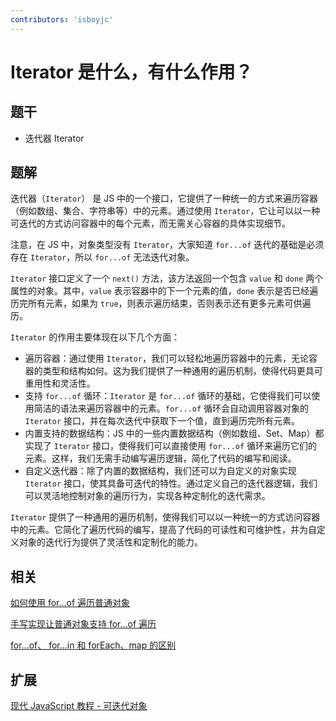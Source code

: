 ```yaml
---
contributors: 'isboyjc'
---
```


# Iterator 是什么，有什么作用？


## 题干

- 迭代器 Iterator



## 题解

<!-- ::: details 点我查看题解 -->

迭代器（`Iterator`） 是 JS 中的一个接口，它提供了一种统一的方式来遍历容器（例如数组、集合、字符串等）中的元素。通过使用 `Iterator`，它让可以以一种可迭代的方式访问容器中的每个元素，而无需关心容器的具体实现细节。

注意，在 JS 中，对象类型没有 `Iterator`，大家知道 `for...of` 迭代的基础是必须存在 `Iterator`，所以 `for...of` 无法迭代对象。

`Iterator` 接口定义了一个 `next()` 方法，该方法返回一个包含 `value` 和 `done` 两个属性的对象。其中，`value` 表示容器中的下一个元素的值，`done` 表示是否已经遍历完所有元素，如果为 `true`，则表示遍历结束，否则表示还有更多元素可供遍历。


`Iterator` 的作用主要体现在以下几个方面：

- 遍历容器：通过使用 `Iterator`，我们可以轻松地遍历容器中的元素，无论容器的类型和结构如何。这为我们提供了一种通用的遍历机制，使得代码更具可重用性和灵活性。
- 支持 `for...of` 循环：`Iterator` 是 `for...of` 循环的基础，它使得我们可以使用简洁的语法来遍历容器中的元素。`for...of` 循环会自动调用容器对象的 `Iterator` 接口，并在每次迭代中获取下一个值，直到遍历完所有元素。
- 内置支持的数据结构：JS 中的一些内置数据结构（例如数组、Set、Map）都实现了 `Iterator` 接口，使得我们可以直接使用 `for...of` 循环来遍历它们的元素。这样，我们无需手动编写遍历逻辑，简化了代码的编写和阅读。
- 自定义迭代器：除了内置的数据结构，我们还可以为自定义的对象实现 `Iterator` 接口，使其具备可迭代的特性。通过定义自己的迭代器逻辑，我们可以灵活地控制对象的遍历行为，实现各种定制化的迭代需求。

`Iterator` 提供了一种通用的遍历机制，使得我们可以以一种统一的方式访问容器中的元素。它简化了遍历代码的编写，提高了代码的可读性和可维护性，并为自定义对象的迭代行为提供了灵活性和定制化的能力。

<!-- ::: -->

## 相关

[如何使用 for...of 遍历普通对象](../030object/030050_forof_in_object.md)

[手写实现让普通对象支持 for...of 遍历](../../write/0300_js_write_object_support_forof.md)

[for...of、 for...in 和 forEach、map 的区别](../040array/040060_foreach_map_forof_forin.md)

## 扩展

[现代 JavaScript 教程 - 可迭代对象](https://zh.javascript.info/iterable)